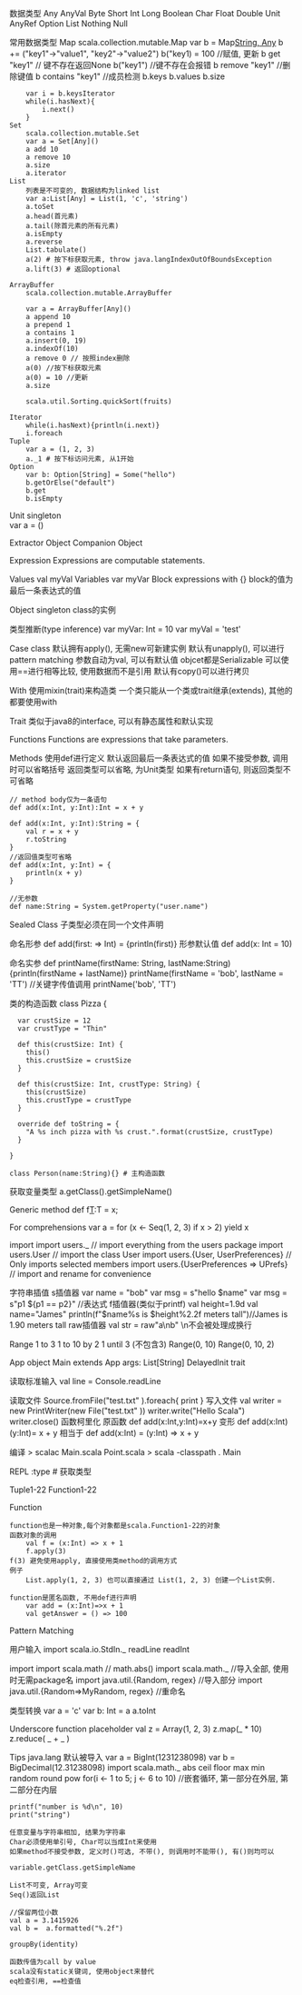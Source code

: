 数据类型
    Any
        AnyVal
            Byte
            Short
            Int
            Long
            Boolean
            Char
            Float
            Double
            Unit
        AnyRef
            Option
            List
    Nothing
    Null

常用数据类型
    Map
        scala.collection.mutable.Map
        var b = Map[String, Any]()
        b += ("key1"->"value1", "key2"->"value2")
        b("key1) = 100 //赋值, 更新
        b get "key1" // 键不存在返回None
        b("key1") //键不存在会报错
        b remove "key1" //删除键值
        b contains "key1" //成员检测
        b.keys
        b.values
        b.size

        var i = b.keysIterator
        while(i.hasNext){
            i.next()
        }
	Set
        scala.collection.mutable.Set
		var a = Set[Any]()
        a add 10
        a remove 10
        a.size
        a.iterator
	List
        列表是不可变的, 数据结构为linked list
		var a:List[Any] = List(1, 'c', 'string')
		a.toSet
        a.head(首元素)
        a.tail(除首元素的所有元素)
        a.isEmpty
        a.reverse
        List.tabulate()
        a(2) # 按下标获取元素, throw java.langIndexOutOfBoundsException
        a.lift(3) # 返回optional

    ArrayBuffer
        scala.collection.mutable.ArrayBuffer

        var a = ArrayBuffer[Any]()
        a append 10 
        a prepend 1
        a contains 1
        a.insert(0, 19)
        a.indexOf(10)
        a remove 0 // 按照index删除
        a(0) //按下标获取元素
        a(0) = 10 //更新
        a.size

        scala.util.Sorting.quickSort(fruits)
        
    Iterator
        while(i.hasNext){println(i.next)}
        i.foreach
    Tuple
        var a = (1, 2, 3)
        a._1 # 按下标访问元素, 从1开始
    Option
        var b: Option[String] = Some("hello")
        b.getOrElse("default")
        b.get
        b.isEmpty
Unit
	singleton   
	var a = ()

Extractor
Object
Companion Object

Expression
    Expressions are computable statements.

Values
	val myVal 
Variables
	var myVar
Block
    expressions with {}
	block的值为最后一条表达式的值

Object
	singleton class的实例

类型推断(type inference)
    var myVar: Int = 10
    var myVal = 'test'


Case class
    默认拥有apply(), 无需new可新建实例
    默认有unapply(), 可以进行pattern matching
    参数自动为val, 可以有默认值
    objcet都是Serializable
    可以使用==进行相等比较, 使用数据而不是引用
    默认有copy()可以进行拷贝

With
    使用mixin(trait)来构造类
    一个类只能从一个类或trait继承(extends), 其他的都要使用with

Trait
    类似于java8的interface, 可以有静态属性和默认实现


Functions
    Functions are expressions that take parameters.

Methods
    使用def进行定义
	默认返回最后一条表达式的值
	如果不接受参数, 调用时可以省略括号
	返回类型可以省略, 为Unit类型
    如果有return语句, 则返回类型不可省略

    // method body仅为一条语句
    def add(x:Int, y:Int):Int = x + y

    def add(x:Int, y:Int):String = {
        val r = x + y
        r.toString
    }
    //返回值类型可省略
    def add(x:Int, y:Int) = {
        println(x + y)
    }

    //无参数
    def name:String = System.getProperty("user.name")
    
        
Sealed Class
    子类型必须在同一个文件声明

命名形参
    def add(first: => Int) = {println(first)}
形参默认值
    def add(x: Int = 10)

命名实参
    def printName(firstName: String, lastName:String){println(firstName + lastName)}
    printName(firstName = 'bob', lastName = 'TT') //关键字传值调用
    printName('bob', 'TT')

类的构造函数
	class Pizza {

	  var crustSize = 12
	  var crustType = "Thin"
	  
	  def this(crustSize: Int) {
		this()
		this.crustSize = crustSize
	  }

	  def this(crustSize: Int, crustType: String) {
		this(crustSize)
		this.crustType = crustType
	  }

	  override def toString = {
		"A %s inch pizza with %s crust.".format(crustSize, crustType)
	  }

	}

    class Person(name:String){} # 主构造函数

获取变量类型
	a.getClass().getSimpleName()

Generic method
	def f[T](x:T):T = x;

For comprehensions
	var a = for (x <- Seq(1, 2, 3) if x > 2) yield x

import 
	import users._  // import everything from the users package
	import users.User  // import the class User
	import users.{User, UserPreferences}  // Only imports selected members
	import users.{UserPreferences => UPrefs}  // import and rename for convenience

字符串插值
    s插值器
        var name = "bob"
        var msg = s"hello $name"
        var msg = s"p1 ${p1 == p2}"  //表达式
    f插值器(类似于printf)
		val height=1.9d
		val name="James"
		println(f"$name%s is $height%2.2f meters tall")//James is 1.90 meters tall 
    raw插值器
		val str = raw"a\nb" \n不会被处理成换行

Range
    1 to 3 
    1 to 10 by 2
    1 until 3 (不包含3)
    Range(0, 10)
    Range(0, 10, 2)

App
    object Main extends App
    args: List[String]
    DelayedInit trait


读取标准输入
    val line = Console.readLine

读取文件
     Source.fromFile("test.txt" ).foreach{ 
         print 
      }
写入文件
      val writer = new PrintWriter(new File("test.txt" ))
      writer.write("Hello Scala")
      writer.close()
函数柯里化
	原函数
		def add(x:Int,y:Int)=x+y
	变形
		def add(x:Int)(y:Int)= x + y 
	相当于
		def add(x:Int) = (y:Int) => x + y

编译
    > scalac Main.scala Point.scala
    > scala -classpath . Main

REPL
    :type <reference> # 获取类型

Tuple1-22 Function1-22

Function
    
    function也是一种对象,每个对象都是scala.Function1-22的对象
    函数对象的调用
        val f = (x:Int) => x + 1
        f.apply(3) 
    f(3) 避免使用apply, 直接使用类method的调用方式
    例子
        List.apply(1, 2, 3) 也可以直接通过 List(1, 2, 3) 创建一个List实例.

    function是匿名函数, 不用def进行声明
        var add = (x:Int)=>x + 1
        val getAnswer = () => 100

Pattern Matching

用户输入
    import scala.io.StdIn._
    readLine
    readInt

import
    import scala.math  // math.abs()
    import scala.math._  //导入全部, 使用时无需package名
    import java.util.{Random, regex} //导入部分
    import java.util.{Random=>MyRandom, regex} //重命名

类型转换
    var a = 'c'
    var b: Int = a
    a.toInt 

Underscore
    function placeholder
        val z = Array(1, 2, 3)
        z.map(_ * 10)
        z.reduce( _ + _ )
    
Tips
    java.lang 默认被导入
    var a = BigInt(1231238098)
    var b = BigDecimal(12.31238098)
    import scala.math._
        abs
        ceil
        floor
        max
        min
        random
        round
        pow
    for(i <- 1 to 5; j <- 6 to 10) //嵌套循环, 第一部分在外层, 第二部分在内层

    printf("number is %d\n", 10)
    print("string")

    任意变量与字符串相加, 结果为字符串
    Char必须使用单引号, Char可以当成Int来使用
    如果method不接受参数, 定义时()可选, 不带(), 则调用时不能带(), 有()则均可以

    variable.getClass.getSimpleName

    List不可变, Array可变
    Seq()返回List
   
    //保留两位小数
    val a = 3.1415926
    val b =  a.formatted("%.2f")

    groupBy(identity)

    函数传值为call by value
    scala没有static关键词, 使用object来替代
    eq检查引用, ==检查值



